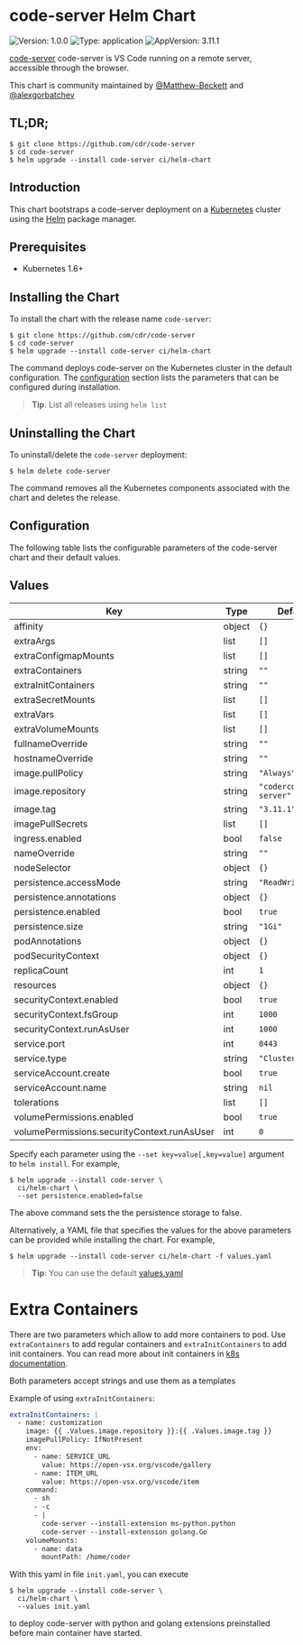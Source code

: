 # code-server Helm Chart

![Version: 1.0.0](https://img.shields.io/badge/Version-1.0.0-informational?style=flat-square) ![Type: application](https://img.shields.io/badge/Type-application-informational?style=flat-square) ![AppVersion: 3.11.1](https://img.shields.io/badge/AppVersion-3.11.1-informational?style=flat-square)

[code-server](https://github.com/cdr/code-server) code-server is VS Code running
on a remote server, accessible through the browser.

This chart is community maintained by [@Matthew-Beckett](https://github.com/Matthew-Beckett) and [@alexgorbatchev](https://github.com/alexgorbatchev)

## TL;DR;

```console
$ git clone https://github.com/cdr/code-server
$ cd code-server
$ helm upgrade --install code-server ci/helm-chart
```

## Introduction

This chart bootstraps a code-server deployment on a
[Kubernetes](http://kubernetes.io) cluster using the [Helm](https://helm.sh)
package manager.

## Prerequisites

- Kubernetes 1.6+

## Installing the Chart

To install the chart with the release name `code-server`:

```console
$ git clone https://github.com/cdr/code-server
$ cd code-server
$ helm upgrade --install code-server ci/helm-chart
```

The command deploys code-server on the Kubernetes cluster in the default
configuration. The [configuration](#configuration) section lists the parameters
that can be configured during installation.

> **Tip**: List all releases using `helm list`

## Uninstalling the Chart

To uninstall/delete the `code-server` deployment:

```console
$ helm delete code-server
```

The command removes all the Kubernetes components associated with the chart and
deletes the release.

## Configuration

The following table lists the configurable parameters of the code-server chart
and their default values.

## Values

| Key                                         | Type   | Default                  | Description |
| ------------------------------------------- | ------ | ------------------------ | ----------- |
| affinity                                    | object | `{}`                     |             |
| extraArgs                                   | list   | `[]`                     |             |
| extraConfigmapMounts                        | list   | `[]`                     |             |
| extraContainers                             | string | `""`                     |             |
| extraInitContainers                         | string | `""`                     |             |
| extraSecretMounts                           | list   | `[]`                     |             |
| extraVars                                   | list   | `[]`                     |             |
| extraVolumeMounts                           | list   | `[]`                     |             |
| fullnameOverride                            | string | `""`                     |             |
| hostnameOverride                            | string | `""`                     |             |
| image.pullPolicy                            | string | `"Always"`               |             |
| image.repository                            | string | `"codercom/code-server"` |             |
| image.tag                                   | string | `"3.11.1"`               |             |
| imagePullSecrets                            | list   | `[]`                     |             |
| ingress.enabled                             | bool   | `false`                  |             |
| nameOverride                                | string | `""`                     |             |
| nodeSelector                                | object | `{}`                     |             |
| persistence.accessMode                      | string | `"ReadWriteOnce"`        |             |
| persistence.annotations                     | object | `{}`                     |             |
| persistence.enabled                         | bool   | `true`                   |             |
| persistence.size                            | string | `"1Gi"`                  |             |
| podAnnotations                              | object | `{}`                     |             |
| podSecurityContext                          | object | `{}`                     |             |
| replicaCount                                | int    | `1`                      |             |
| resources                                   | object | `{}`                     |             |
| securityContext.enabled                     | bool   | `true`                   |             |
| securityContext.fsGroup                     | int    | `1000`                   |             |
| securityContext.runAsUser                   | int    | `1000`                   |             |
| service.port                                | int    | `8443`                   |             |
| service.type                                | string | `"ClusterIP"`            |             |
| serviceAccount.create                       | bool   | `true`                   |             |
| serviceAccount.name                         | string | `nil`                    |             |
| tolerations                                 | list   | `[]`                     |             |
| volumePermissions.enabled                   | bool   | `true`                   |             |
| volumePermissions.securityContext.runAsUser | int    | `0`                      |             |

Specify each parameter using the `--set key=value[,key=value]` argument to `helm install`. For example,

```console
$ helm upgrade --install code-server \
  ci/helm-chart \
  --set persistence.enabled=false
```

The above command sets the the persistence storage to false.

Alternatively, a YAML file that specifies the values for the above parameters
can be provided while installing the chart. For example,

```console
$ helm upgrade --install code-server ci/helm-chart -f values.yaml
```

> **Tip**: You can use the default [values.yaml](values.yaml)

# Extra Containers

There are two parameters which allow to add more containers to pod.
Use `extraContainers` to add regular containers
and `extraInitContainers` to add init containers. You can read more
about init containers in [k8s documentation](https://kubernetes.io/docs/concepts/workloads/pods/init-containers/).

Both parameters accept strings and use them as a templates

Example of using `extraInitContainers`:

```yaml
extraInitContainers: |
  - name: customization
    image: {{ .Values.image.repository }}:{{ .Values.image.tag }}
    imagePullPolicy: IfNotPresent
    env:
      - name: SERVICE_URL
        value: https://open-vsx.org/vscode/gallery
      - name: ITEM_URL
        value: https://open-vsx.org/vscode/item
    command:
      - sh
      - -c
      - |
        code-server --install-extension ms-python.python
        code-server --install-extension golang.Go
    volumeMounts:
      - name: data
        mountPath: /home/coder
```

With this yaml in file `init.yaml`, you can execute

```console
$ helm upgrade --install code-server \
  ci/helm-chart \
  --values init.yaml
```

to deploy code-server with python and golang extensions preinstalled
before main container have started.
